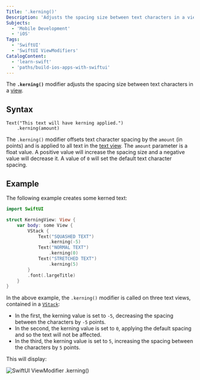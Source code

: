 ```yaml
---
Title: '.kerning()'
Description: 'Adjusts the spacing size between text characters in a view.'
Subjects:
  - 'Mobile Development'
  - 'iOS'
Tags:
  - 'SwiftUI'
  - 'SwiftUI ViewModifiers'
CatalogContent:
  - 'learn-swift'
  - 'paths/build-ios-apps-with-swiftui'
---
```


The **`.kerning()`** modifier adjusts the spacing size between text characters in a [view](https://www.codecademy.com/resources/docs/swiftui/views).

## Syntax

```pseudo
Text("This text will have kerning applied.")
    .kerning(amount)
```

The `.kerning()` modifier offsets text character spacing by the `amount` (in points) and is applied to all text in the [text view](https://www.codecademy.com/resources/docs/swiftui/views/text). The `amount` parameter is a float value. A positive value will increase the spacing size and a negative value will decrease it. A value of `0` will set the default text character spacing.

## Example

The following example creates some kerned text:

```swift
import SwiftUI

struct KerningView: View {
    var body: some View {
        VStack {
            Text("SQUASHED TEXT")
                .kerning(-5)
            Text("NORMAL TEXT")
                .kerning(0)
            Text("STRETCHED TEXT")
                .kerning(5)
        }
        .font(.largeTitle)
    }
}
```

In the above example, the `.kerning()` modifier is called on three text views, contained in a [`VStack`](https://www.codecademy.com/resources/docs/swiftui/views/vstack):

- In the first, the kerning value is set to `-5`, decreasing the spacing between the characters by `-5` points.
- In the second, the kerning value is set to `0`, applying the default spacing and so the text will not be affected.
- In the third, the kerning value is set to `5`, increasing the spacing between the characters by `5` points.

This will display:

![SwiftUI ViewModifier .kerning()](https://raw.githubusercontent.com/Codecademy/docs/main/media/swiftui-kerning.png)
